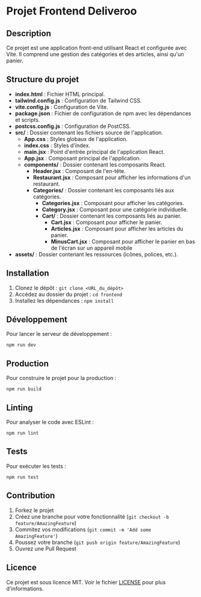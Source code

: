 # Projet Frontend Deliveroo

## Description

Ce projet est une application front-end utilisant React et configurée avec Vite. Il comprend une gestion des catégories et des articles, ainsi qu'un panier.

## Structure du projet

- **index.html** : Fichier HTML principal.
- **tailwind.config.js** : Configuration de Tailwind CSS.
- **vite.config.js** : Configuration de Vite.
- **package.json** : Fichier de configuration de npm avec les dépendances et scripts.
- **postcss.config.js** : Configuration de PostCSS.
- **src/** : Dossier contenant les fichiers source de l'application.
  - **App.css** : Styles globaux de l'application.
  - **index.css** : Styles d'index.
  - **main.jsx** : Point d'entrée principal de l'application React.
  - **App.jsx** : Composant principal de l'application.
  - **components/** : Dossier contenant les composants React.
    - **Header.jsx** : Composant de l'en-tête.
    - **Restaurant.jsx** : Composant pour afficher les informations d'un restaurant.
    - **Categories/** : Dossier contenant les composants liés aux catégories.
      - **Categories.jsx** : Composant pour afficher les catégories.
      - **Category.jsx** : Composant pour une catégorie individuelle.
      - **Cart/** : Dossier contenant les composants liés au panier.
        - **Cart.jsx** : Composant pour afficher le panier.
        - **Articles.jsx** : Composant pour afficher les articles du panier.
        - **MinusCart.jsx** : Composant pour afficher le panier en bas de l'écran sur un appareil mobile
- **assets/** : Dossier contenant les ressources (icônes, polices, etc.).

## Installation

1. Clonez le dépôt : `git clone <URL_du_dépôt>`
2. Accédez au dossier du projet : `cd frontend`
3. Installez les dépendances : `npm install`

## Développement

Pour lancer le serveur de développement :

```
npm run dev
```

## Production

Pour construire le projet pour la production :

```
npm run build
```

## Linting

Pour analyser le code avec ESLint :

```
npm run lint
```

## Tests

Pour exécuter les tests :

```
npm run test
```

## Contribution

1. Forkez le projet
2. Créez une branche pour votre fonctionnalité (`git checkout -b feature/AmazingFeature`)
3. Commitez vos modifications (`git commit -m 'Add some AmazingFeature'`)
4. Poussez votre branche (`git push origin feature/AmazingFeature`)
5. Ouvrez une Pull Request

## Licence

Ce projet est sous licence MIT. Voir le fichier [LICENSE](LICENSE) pour plus d'informations.
